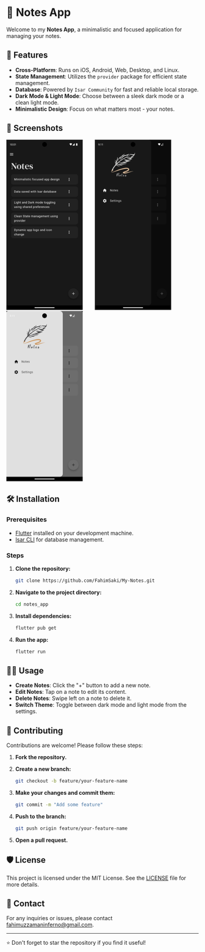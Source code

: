 
# 📝 Notes App

Welcome to my **Notes App**, a minimalistic and focused application for managing your notes.

## 🚀 Features

- **Cross-Platform**: Runs on iOS, Android, Web, Desktop, and Linux.
- **State Management**: Utilizes the `provider` package for efficient state management.
- **Database**: Powered by `Isar Community` for fast and reliable local storage.
- **Dark Mode & Light Mode**: Choose between a sleek dark mode or a clean light mode.
- **Minimalistic Design**: Focus on what matters most - your notes.

## 📱 Screenshots

<img src="https://raw.githubusercontent.com/FahimSaki/My-Notes/refs/heads/main/assets/screenshots/notes_tile.png" alt="Home Page" width="200"/> &nbsp;&nbsp;&nbsp;&nbsp;&nbsp;&nbsp; <img src="https://raw.githubusercontent.com/FahimSaki/My-Notes/refs/heads/main/assets/screenshots/dark_md.png" alt="Shop Page" width="200"/> &nbsp;&nbsp;&nbsp;&nbsp;&nbsp;&nbsp;
<img src="https://raw.githubusercontent.com/FahimSaki/My-Notes/refs/heads/main/assets/screenshots/light_md.png" alt="Drawer" width="200"/> &nbsp;&nbsp;&nbsp;&nbsp;&nbsp;&nbsp;

## 🛠️ Installation

### Prerequisites

- [Flutter](https://flutter.dev/docs/get-started/install) installed on your development machine.
- [Isar CLI](https://isar.dev/docs/cli) for database management.

### Steps

1. **Clone the repository:**

   ```bash
   git clone https://github.com/FahimSaki/My-Notes.git
   ```

2. **Navigate to the project directory:**

   ```bash
   cd notes_app
   ```

3. **Install dependencies:**

   ```bash
   flutter pub get
   ```

4. **Run the app:**

   ```bash
   flutter run
   ```

## 🧑‍💻 Usage

- **Create Notes**: Click the "+" button to add a new note.
- **Edit Notes**: Tap on a note to edit its content.
- **Delete Notes**: Swipe left on a note to delete it.
- **Switch Theme**: Toggle between dark mode and light mode from the settings.

## 🤝 Contributing

Contributions are welcome! Please follow these steps:

1. **Fork the repository.**

2. **Create a new branch:**

   ```bash
   git checkout -b feature/your-feature-name
   ```

3. **Make your changes and commit them:**

   ```bash
   git commit -m "Add some feature"
   ```

4. **Push to the branch:**

   ```bash
   git push origin feature/your-feature-name
   ```

5. **Open a pull request.**

## 🛡️ License

This project is licensed under the MIT License. See the [LICENSE](LICENSE) file for more details.

## 📧 Contact

For any inquiries or issues, please contact [fahimuzzamaninferno@gmail.com](mailto:fahimuzzamaninferno@gmail.com).

---

⭐️ Don't forget to star the repository if you find it useful!
